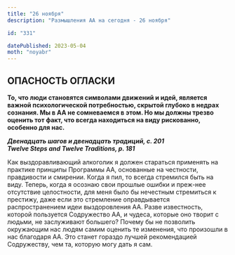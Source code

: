 ```yaml
---
title: "26 ноября"
description: "Размышления АА на сегодня - 26 ноября"

id: "331"

datePublished: 2023-05-04
moth: "noyabr"
---
```


## ОПАСНОСТЬ ОГЛАСКИ

**То, что люди становятся символами движений и идей, является важной
психологической потребностью, скрытой глубоко в недрах сознания. Мы в АА не
сомневаемся в этом. Но мы должны трезво оценить тот факт, что всегда
находиться на виду рискованно, особенно для нас.**

**_Двенадцать шагов и двенадцать традиций, с. 201  
Twelve Steps and Twelve Traditions, p. 181_**

Как выздоравливающий алкоголик я должен стараться применять на практике
принципы Программы АА, основанные на честности, правдивости и смирении. Когда
я пил, то всегда стремился быть на виду. Теперь, когда я осознаю свои прошлые
ошибки и преж-нее отсутствие целостности, для меня было бы нечестным
стремиться к престижу, даже если это стремление оправдывается распространением
идеи выздоровления АА. Разве известность, которой пользуется Содружество АА, и
чудеса, которые оно творит с людьми, не заслуживают большего? Почему бы не
позволить окружающим нас людям самим оценить те изменения, что произошли в нас
благодаря АА. Это станет гораздо лучшей рекомендацией Содружеству, чем та,
которую могу дать я сам.
